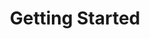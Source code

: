---
title: Getting Started
position_number: 1
parameters:
  - name:
    content:
content_markdown: |-
  Welcome to the Vehichaul REST API Docs

  This API document is designed for those interested in developing for our platform.

  These API Docs are still under development and will evolve.

  Success block example
  {: .success }

  Info block example
  {: .info }

  Warning block example
  {: .warning }

  Error block example
  {: .error }
left_code_blocks:
  - code_block:
    title:
    language:
right_code_blocks:
  - code_block:
    title:
    language:
---